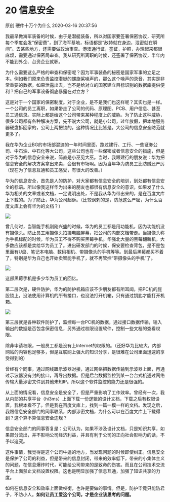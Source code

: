 20 信息安全
====================

原创 硬件十万个为什么 2020-03-16 20:37:56

我最早做海军装备的时候，由于是潜艇装备，所以对国家要签署保密协议，研究所每个季度会发“保密费”，到了海军基地，标语都是“敌特就在身边，泄密就在瞬间”。去某些地方，还需要做政治审查。港澳通行证，签证，护照，办理起来都很麻烦，需要通过保密局审查。我从研究所离职的时候，还签署了保密协议，半年内不能到外企、台资企业就职。

为什么需要这么严格的审查和保密呢？因为军事装备的秘密是国家军事的立足之本。例如我们原来负责监控潜艇的螺旋桨噪声的，那么这个噪声的录音，其实是非常重要的数据。如果泄露出去，岂不是给对立的国家建立目标识别的数据库提供便利？把自己的军事设备彻底暴露在对立方？

这是对于一个国家的保密制度。对于企业，是不是我们也这样呢？其实也是一样。一个公司的员工离职，如果带走了公司的代码、原理图、PCB、用户信息、甚至员工通信录。实际上都是给这个公司带来某种程度上的威胁。为了防止这种威胁，很多公司都有各种解决方案，先不说大公司，就是小公司，过年放假，把本地服务器硬盘拆回家的，公司上两把锁的，这种情况比比皆是。大公司的信息安全防范就更多了。

我在华为企业BG的市场部混迹的一年时间里面，跑过建行、工行、一些证券公司、中石油、中石化等大公司，这些公司也有一些保密或者信息安全的措施，但是对于华为的信息安全来说，简直是小巫见大巫。当时，我跟建行的朋友说：华为把信息安全的解决方案拿出来卖，会很有市场啊。因为当年华为防员工比防贼还严厉（现在为了信息互通和员工感受，有很大的改善。）

华为的信息安全，首先是人的防护，对大家都有信息安全的培训，到处都有信息安全的标语。所以像我这样华为出来的朋友也都很有信息安全的意识，如果发了什么华为相关的文章或者文档，一定说明出处，不是我从华为带出来的，是在百度文库上下载的。为了防止，华为公司起诉。（比较讽刺的是，防范这么严密，为什么百度文库上会有华为的文档？）

![](http://p9.pstatp.com/large/pgc-image/9204bf7558c340b28389b856314fef11)

曾几何时，当智能手机刚刚兴盛的时候，华为的员工都是用功能机，因为功能机没有摄像头。防止员工用摄像头拍摄电脑屏幕，把公司的内部文档带走。当摄像头称为手机标配的时候，华为员工不得不购买黑莓手机。华强北大量的黑莓翻新机，大多数应该都是卖给华为员工了。进出研发部门的时候，保安要检查背包，是不是包里面有U盘、笔记本电脑、数码相机、带摄像头的手机等等。到最后黑莓都买不着了，特别是华为自己也开始卖智能手机了，就不再管控“带摄像头的手机”了。

![](http://p3.pstatp.com/large/pgc-image/71dcfba3403d4fc390a2fa2e5f7dcd95)

这部黑莓手机是多少华为员工的回忆。

第二层次是，硬件防护，华为的防护机箱应该不少朋友都有所耳闻，把PC机的屁股锁上，没法使用计算机的所有接口，也没法打开机箱，只有通过钥匙才能打开机箱。

![](http://p3.pstatp.com/large/pgc-image/b4b7cf3abe024cae810cdb0e10ce088a)

第三层就是各种软件防护了，监控每一台PC机的数据，通过接口数据传输，输入输出的数据是否包含保密信息，另外通过权限设置软件，控制一些文档的查看权限。

除非申请权限，一般员工都是没有上Internet的权限的。（还好华为比较大，内部网站的内容也足够多，但是互联网上强大的知识分享，是很难在公司里面迅速的享受得到的）

曾经有个同事，通过网线跟示波器对接，通过网络把数据传输到示波器上面，再通过示波器没有封的接口，再导出数据。但是后台数据监控到某一台台式机通过网络传输大量涉密文件到其他未知IP。所以这个软件监控的能力还是很强的。

从上面的情况看，信息安全是安全了，但是严重影响了工作效率。曾经有一次，我从内部的共享平台（hi3ms）上面下载一份逻辑的设计文档，下载之后有权限设置，我根本看不了。但是我在百度文库上，找到一篇一模一样的文档。发现之后，我跟信息安全部门的同事联系，内部涉密文档，为什么可以在百度文库上下载得到？这个算不算信息安全违规？

信息安全部门的同事答复是：公司认为，如果不涉及设计文档，只是知识共享，如果部分流出，并不影响公司经济利益，并且有利于公司的正向社会影响力的话，不予以追究。

这件事情，我觉得是这个公司牛逼的地方，当发现问题的时候即使纠正。信息安全是保护了公司的利益，但是带来的信息封闭，带来的效率低下，带来的小集体主义的问题，在信息爆炸时代，可能给公司带来的是致命的伤害。而且在公司技术交流平台上面禁止文档设置权限。这也是明显加强了信息互通，加强了知识共享的力度。

如何在信息安全和效率上面做权衡，也许是要做的事情。但是，防护毕竟只能防君子，不防小人。**如何让员工爱这个公司，才是企业该思考的问题。**